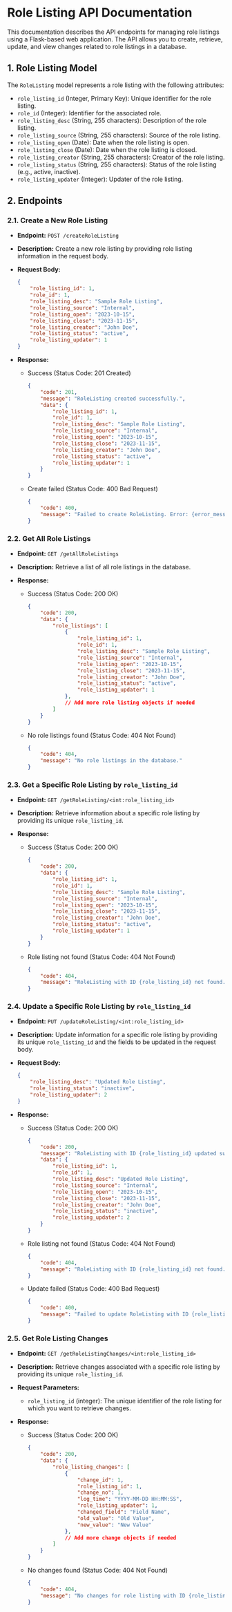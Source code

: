 # Role Listing API Documentation

This documentation describes the API endpoints for managing role listings using a Flask-based web application. The API allows you to create, retrieve, update, and view changes related to role listings in a database.

## 1. Role Listing Model

The `RoleListing` model represents a role listing with the following attributes:

- `role_listing_id` (Integer, Primary Key): Unique identifier for the role listing.
- `role_id` (Integer): Identifier for the associated role.
- `role_listing_desc` (String, 255 characters): Description of the role listing.
- `role_listing_source` (String, 255 characters): Source of the role listing.
- `role_listing_open` (Date): Date when the role listing is open.
- `role_listing_close` (Date): Date when the role listing is closed.
- `role_listing_creator` (String, 255 characters): Creator of the role listing.
- `role_listing_status` (String, 255 characters): Status of the role listing (e.g., active, inactive).
- `role_listing_updater` (Integer): Updater of the role listing.

## 2. Endpoints

### 2.1. Create a New Role Listing

- **Endpoint:** `POST /createRoleListing`
- **Description:** Create a new role listing by providing role listing information in the request body.
- **Request Body:**
  ```json
  {
      "role_listing_id": 1,
      "role_id": 1,
      "role_listing_desc": "Sample Role Listing",
      "role_listing_source": "Internal",
      "role_listing_open": "2023-10-15",
      "role_listing_close": "2023-11-15",
      "role_listing_creator": "John Doe",
      "role_listing_status": "active",
      "role_listing_updater": 1
  }
  ```
- **Response:**

  - Success (Status Code: 201 Created)
    ```json
    {
        "code": 201,
        "message": "RoleListing created successfully.",
        "data": {
            "role_listing_id": 1,
            "role_id": 1,
            "role_listing_desc": "Sample Role Listing",
            "role_listing_source": "Internal",
            "role_listing_open": "2023-10-15",
            "role_listing_close": "2023-11-15",
            "role_listing_creator": "John Doe",
            "role_listing_status": "active",
            "role_listing_updater": 1
        }
    }
    ```

  - Create failed (Status Code: 400 Bad Request)
    ```json
    {
        "code": 400,
        "message": "Failed to create RoleListing. Error: {error_message}"
    }
    ```

### 2.2. Get All Role Listings

- **Endpoint:** `GET /getAllRoleListings`
- **Description:** Retrieve a list of all role listings in the database.
- **Response:**

  - Success (Status Code: 200 OK)
    ```json
    {
        "code": 200,
        "data": {
            "role_listings": [
                {
                    "role_listing_id": 1,
                    "role_id": 1,
                    "role_listing_desc": "Sample Role Listing",
                    "role_listing_source": "Internal",
                    "role_listing_open": "2023-10-15",
                    "role_listing_close": "2023-11-15",
                    "role_listing_creator": "John Doe",
                    "role_listing_status": "active",
                    "role_listing_updater": 1
                },
                // Add more role listing objects if needed
            ]
        }
    }
    ```

  - No role listings found (Status Code: 404 Not Found)
    ```json
    {
        "code": 404,
        "message": "No role listings in the database."
    }
    ```

### 2.3. Get a Specific Role Listing by `role_listing_id`

- **Endpoint:** `GET /getRoleListing/<int:role_listing_id>`
- **Description:** Retrieve information about a specific role listing by providing its unique `role_listing_id`.
- **Response:**

  - Success (Status Code: 200 OK)
    ```json
    {
        "code": 200,
        "data": {
            "role_listing_id": 1,
            "role_id": 1,
            "role_listing_desc": "Sample Role Listing",
            "role_listing_source": "Internal",
            "role_listing_open": "2023-10-15",
            "role_listing_close": "2023-11-15",
            "role_listing_creator": "John Doe",
            "role_listing_status": "active",
            "role_listing_updater": 1
        }
    }
    ```

  - Role listing not found (Status Code: 404 Not Found)
    ```json
    {
        "code": 404,
        "message": "RoleListing with ID {role_listing_id} not found."
    }
    ```

### 2.4. Update a Specific Role Listing by `role_listing_id`

- **Endpoint:** `PUT /updateRoleListing/<int:role_listing_id>`
- **Description:** Update information for a specific role listing by providing its unique `role_listing_id` and the fields to be updated in the request body.
- **Request Body:**
  ```json
  {
      "role_listing_desc": "Updated Role Listing",
      "role_listing_status": "inactive",
      "role_listing_updater": 2
  }
  ```
- **Response:**

  - Success (Status Code: 200 OK)
    ```json
    {
        "code": 200,
        "message": "RoleListing with ID {role_listing_id} updated successfully.",
        "data": {
            "role_listing_id": 1,
            "role_id": 1,
            "role_listing_desc": "Updated Role Listing",
            "role_listing_source": "Internal",
            "role_listing_open": "2023-10-15",
            "role_listing_close": "2023-11-15",
            "role_listing_creator": "John Doe",
            "role_listing_status": "inactive",
            "role_listing_updater": 2
        }
    }
    ```

  - Role listing not found (Status Code: 404 Not Found)
    ```json
    {
        "code": 404,
        "message": "RoleListing with ID {role_listing_id} not found. Nothing updated."
    }
    ```

  - Update failed (Status Code: 400 Bad Request)
    ```json
    {
        "code": 400,
        "message": "Failed to update RoleListing with ID {role_listing_id}. Error: {error_message}"
    }
    ```

### 2.5. Get Role Listing Changes

- **Endpoint:** `GET /getRoleListingChanges/<int:role_listing_id>`
- **Description:** Retrieve changes associated with a specific role listing by providing its unique `role_listing_id`.
- **Request Parameters:**
  - `role_listing_id` (integer): The unique identifier of the role listing for which you want to retrieve changes.
- **Response:**

  - Success (Status Code: 200 OK)
    ```json
    {
        "code": 200,
        "data": {
            "role_listing_changes": [
                {
                    "change_id": 1,
                    "role_listing_id": 1,
                    "change_no": 1,
                    "log_time": "YYYY-MM-DD HH:MM:SS",
                    "role_listing_updater": 1,
                    "changed_field": "Field Name",
                    "old_value": "Old Value",
                    "new_value": "New Value"
                },
                // Add more change objects if needed
            ]
        }
    }
    ```

  - No changes found (Status Code: 404 Not Found)
    ```json
    {
        "code": 404,
        "message": "No changes for role listing with ID {role_listing_id} found."
    }
    ```

